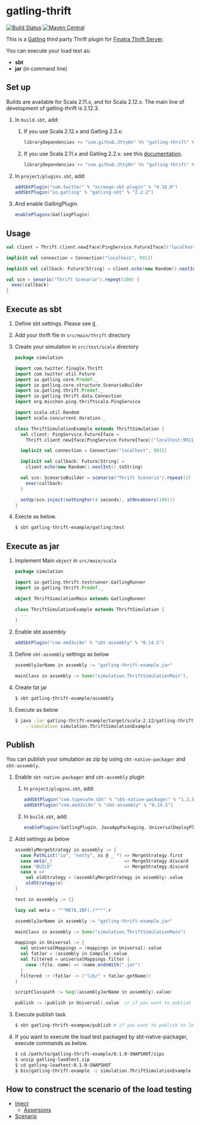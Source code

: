 # gatling-thrift

[![Build Status](https://travis-ci.org/3tty0n/gatling-thrift.svg?branch=master)](https://travis-ci.org/3tty0n/gatling-thrift)
 [![Maven Central](https://maven-badges.herokuapp.com/maven-central/com.github.3tty0n/gatling-thrift_2.12/badge.svg)](https://maven-badges.herokuapp.com/maven-central/com.github.3tty0n/gatling-thrift_2.12)


This is a [Gatling](http://gatling.io/) third party Thrift plugin for [Finatra Thrift Server](https://twitter.github.io/finatra/user-guide/thrift/server.html).

You can execute your load test as:
 - **sbt**
 - **jar** (in command line)

## Set up

Builds are available for Scala 2.11.x, and for Scala 2.12.x. The main line of development of gatling-thrift is 2.12.3.

1. In `build.sbt`, add:
    1. If you use Scala 2.12.x and Gatling 2.3.x:
       ```scala
       libraryDependencies += "com.github.3tty0n" %% "gatling-thrift" % "0.3.0"
       ```
      
    1. If you use Scala 2.11.x and Gatling 2.2.x:
       see this [documentation](https://github.com/3tty0n/gatling-thrift/tree/0.1.0#gatling-thrift).
       ```scala
       libraryDependencies += "com.github.3tty0n" %% "gatling-thrift" % "0.1.0"
       ```

1. In `project/plugins.sbt`, add:

    ```scala
    addSbtPlugin("com.twitter" % "scrooge-sbt-plugin" % "4.18.0")
    addSbtPlugin("io.gatling" % "gatling-sbt" % "2.2.2")
    ```

1. And enable GatlingPlugin.

    ```scala
    enablePlugins(GatlingPlugin)
    ```
    
## Usage

```scala
val client = Thrift.client.newIface[PingService.FutureIface]("localhost:9911")

implicit val connection = Connection("localhost", 9911)

implicit val callback: Future[String] = client.echo(new Random().nextInt().toString)

val scn = senario("Thrift Scenario").repeqt(100) {
  exec(callback)
}
```

## Execute as sbt

1. Define sbt settings. Please see [it](https://github.com/3tty0n/gatling-thrift/blob/master/gatling-thrift-example/resources/build.sbt.sample).

1. Add your thrift file in `src/main/thrift` directory

1. Create your simulation in `src/test/scala` directory

    ```scala
    package simulation
    
    import com.twitter.finagle.Thrift
    import com.twitter.util.Future
    import io.gatling.core.Predef._
    import io.gatling.core.structure.ScenarioBuilder
    import io.gatling.thrift.Predef._
    import io.gatling.thrift.data.Connection
    import org.micchon.ping.thriftscala.PingService
    
    import scala.util.Random
    import scala.concurrent.duration._
    
    class ThriftSimulationExample extends ThriftSimulation {
      val client: PingService.FutureIface =
        Thrift.client.newIface[PingService.FutureIface]("localhost:9911")
    
      implicit val connection = Connection("localhost", 9911)
    
      implicit val callback: Future[String] =
        client.echo(new Random().nextInt().toString)
    
      val scn: ScenarioBuilder = scenario("Thrift Scenario").repeat(2) {
        exec(callback)
      }
    
      setUp(scn.inject(nothingFor(4 seconds), atOnceUsers(100)))
    }
    ```

1. Execte as below.

    ``` bash
    $ sbt gatling-thrift-example/gatling:test
    ```

## Execute as jar

1. Implement Main `object` in `src/main/scala`

    ```scala
    package simulation

    import io.gatling.thrift.testrunner.GatlingRunner
    import io.gatling.thrift.Predef._

    object ThriftSimulationMain extends GatlingRunner

    class ThriftSimulationExample extends ThriftSimulation {
      ...
    }
    ```

2. Enable sbt assembly

    ```scala
    addSbtPlugin("com.eed3si9n" % "sbt-assembly" % "0.14.5")
    ```

3. Define `sbt-assembly` settings as below

    ```scala
    assemblyJarName in assembly := "gatling-thrift-example.jar"

    mainClass in assembly := Some("simulation.ThriftSimulationMain"),
    ```

4. Create fat jar

    ```bash
    $ sbt gatling-thrift-example/assembly
    ```

5. Execute as below

    ```bash
    $ java -jar gatling-thrift-example/target/scala-2.12/gatling-thrift-example.jar \
        --simulation simulation.ThriftSimulationExample
    ```

## Publish

You can publish your simulation as zip by using `sbt-native-packager` and `sbt-assembly`.

1. Enable `sbt-native-packager` and `sbt-assembly` plugin
    1. In `project/plugins.sbt`, add:

        ```scala
        addSbtPlugin("com.typesafe.sbt" % "sbt-native-packager" % "1.2.0")
        addSbtPlugin("com.eed3si9n" % "sbt-assembly" % "0.14.5")
        ```

    1. In `build.sbt`, add:

          ```scala
          enablePlugins(GatlingPlugin, JavaAppPackaging, UniversalDeployPlugin)
          ```

1. Add settings as below

    ```scala
    assemblyMergeStrategy in assembly := {
      case PathList("io", "netty", xs @ _ *) => MergeStrategy.first
      case meta(_)                           => MergeStrategy.discard
      case "BUILD"                           => MergeStrategy.discard
      case x =>
        val oldStrategy = (assemblyMergeStrategy in assembly).value
        oldStrategy(x)
    }

    test in assembly := {}

    lazy val meta = """META.INF(.)*""".r

    assemblyJarName in assembly := "gatling-thrift-example.jar"

    mainClass in assembly := Some("simulation.ThriftSimulationMain")

    mappings in Universal := {
      val universalMappings = (mappings in Universal).value
      val fatJar = (assembly in Compile).value
      val filtered = universalMappings.filter {
        case (file, name) => !name.endsWith(".jar")
      }
      filtered :+ (fatJar -> ("lib/" + fatJar.getName))
    }

    scriptClasspath := Seq((assemblyJarName in assembly).value)

    publish := (publish in Universal).value  // if you want to publish to local repository, add `publishLocal := (publish in Universal).value`
    ```

1. Execute publish task

    ```bash
    $ sbt gatling-thrift-exampoe/publish # if you want to publish to local repository, execute `sbt gatling-thrift-example/publishLocal`
    ```

1. If you want to execute the load test packaged by sbt-native-packager, execute commands as below.

    ```bash
    $ cd /path/to/gatling-thrift-example/0.1.0-SNAPSHOT/zips
    $ unzip gatling-laodtest.zip
    $ cd gatling-loadtest-0.1.0-SNAPSHOT
    $ bin/gatling-thrift-example -s simulation.ThriftSimulationExample
    ```

## How to construct the scenario of the load testing

- [Inject](http://gatling.io/docs/current/general/simulation_setup/)
  - [Assersions](http://gatling.io/docs/current/general/assertions/#assertions)
- [Scenario](http://gatling.io/docs/current/general/scenario/)
